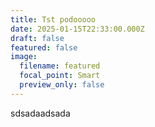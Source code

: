 ```yaml
---
title: Tst podooooo
date: 2025-01-15T22:33:00.000Z
draft: false
featured: false
image:
  filename: featured
  focal_point: Smart
  preview_only: false
---
```

sdsadaadsada
